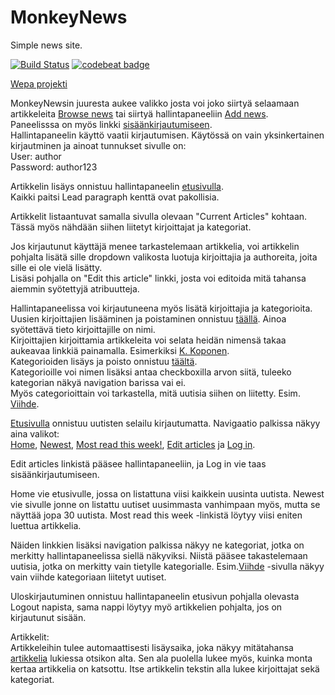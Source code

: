 # MonkeyNews
Simple news site.

[![Build Status](https://travis-ci.org/minkamanki/MonkeyNews.svg?branch=master)](https://travis-ci.org/minkamanki/MonkeyNews)
[![codebeat badge](https://codebeat.co/badges/38c5af90-18d1-49af-91b4-e6c519952d24)](https://codebeat.co/projects/github-com-minkamanki-monkeynews-master)

[Wepa projekti](http://monkeynews.herokuapp.com/)

MonkeyNewsin juuresta aukee valikko josta voi joko siirtyä selaamaan artikkeleita [Browse news](http://monkeynews.herokuapp.com/home) tai siirtyä hallintapaneeliin [Add news](http://monkeynews.herokuapp.com/articles/).<br />
Paneelisssa on myös linkki [sisäänkirjautumiseen](http://monkeynews.herokuapp.com/login]).<br />
Hallintapaneelin käyttö vaatii kirjautumisen. Käytössä on vain yksinkertainen kirjautminen ja ainoat tunnukset sivulle on:<br />
User: author<br />
Password: author123

Artikkelin lisäys onnistuu hallintapaneelin [etusivulla](http://monkeynews.herokuapp.com/articles/).<br />
Kaikki paitsi Lead paragraph kenttä ovat pakollisia.<br />

Artikkelit listaantuvat samalla sivulla olevaan "Current Articles" kohtaan. Tässä myös nähdään siihen liitetyt kirjoittajat ja kategoriat.<br />

Jos kirjautunut käyttäjä menee tarkastelemaan artikkelia, voi artikkelin pohjalta lisätä sille dropdown valikosta luotuja kirjoittajia ja authoreita, joita sille ei ole vielä lisätty. <br />
Lisäsi pohjalla on "Edit this article" linkki, josta voi editoida mitä tahansa aiemmin syötettyjä atribuutteja.<br />

Hallintapaneelissa voi kirjautuneena myös lisätä kirjoittajia ja kategorioita.<br />
Uusien kirjoittajien lisääminen ja poistaminen onnistuu [täällä](http://monkeynews.herokuapp.com/authors).
Ainoa syötettävä tieto kirjoittajille on nimi. <br />
Kirjoittajien kirjoittamia artikkeleita voi selata heidän nimensä takaa aukeavaa linkkiä painamalla. Esimerkiksi [K. Koponen](http://monkeynews.herokuapp.com/authors/93).<br />
Kategorioiden lisäys ja poisto onnistuu [täältä](http://monkeynews.herokuapp.com/categories).<br />
Kategorioille voi nimen lisäksi antaa checkboxilla arvon siitä, tuleeko kategorian näkyä navigation barissa vai ei.<br />
Myös categorioittain voi tarkastella, mitä uutisia siihen on liitetty. Esim. [Viihde](http://monkeynews.herokuapp.com/categories/106).<br />


[Etusivulla](http://monkeynews.herokuapp.com/home) onnistuu uutisten selailu kirjautumatta. Navigaatio palkissa näkyy aina valikot:<br />
[Home](http://monkeynews.herokuapp.com/home), [Newest](http://monkeynews.herokuapp.com/home/newest), [Most read this week!](http://monkeynews.herokuapp.com/home/mostRead), [Edit articles](http://monkeynews.herokuapp.com/articles) ja [Log in](http://monkeynews.herokuapp.com/login).<br />

Edit articles linkistä pääsee hallintapaneeliin, ja Log in vie taas sisäänkirjautumiseen.<br />

Home vie etusivulle, jossa on listattuna viisi kaikkein uusinta uutista. Newest vie sivulle jonne on listattu uutiset uusimmasta vanhimpaan myös, mutta se näyttää jopa 30 uutista. Most read this week -linkistä löytyy viisi eniten luettua artikkelia.<br />

Näiden linkkien lisäksi navigation palkissa näkyy ne kategoriat, jotka on merkitty hallintapaneelissa siellä näkyviksi. Niistä pääsee takastelemaan uutisia, jotka on merkitty vain tietylle kategorialle. Esim.[Viihde](http://monkeynews.herokuapp.com/home/Viihde) -sivulla
näkyy vain viihde kategoriaan liitetyt uutiset.<br />

Uloskirjautuminen onnistuu hallintapaneelin etusivun pohjalla olevasta Logout napista, sama nappi löytyy myö artikkelien pohjalta, jos on kirjautunut sisään.<br />

Artikkelit:<br />
Artikkeleihin tulee automaattisesti lisäysaika, joka näkyy mitätahansa [artikkelia](http://monkeynews.herokuapp.com/articles/101) lukiessa otsikon alta. Sen ala puolella lukee myös, kuinka monta kertaa artikkelia on katsottu. Itse artikkelin tekstin alla lukee kirjoittajat sekä kategoriat.

